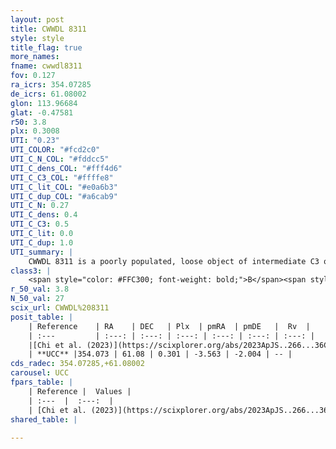 ```yaml
---
layout: post
title: CWWDL 8311
style: style
title_flag: true
more_names: 
fname: cwwdl8311
fov: 0.127
ra_icrs: 354.07285
de_icrs: 61.08002
glon: 113.96684
glat: -0.47581
r50: 3.8
plx: 0.3008
UTI: "0.23"
UTI_COLOR: "#fcd2c0"
UTI_C_N_COL: "#fddcc5"
UTI_C_dens_COL: "#fff4d6"
UTI_C_C3_COL: "#ffffe8"
UTI_C_lit_COL: "#e0a6b3"
UTI_C_dup_COL: "#a6cab9"
UTI_C_N: 0.27
UTI_C_dens: 0.4
UTI_C_C3: 0.5
UTI_C_lit: 0.0
UTI_C_dup: 1.0
UTI_summary: |
    CWWDL 8311 is a poorly populated, loose object of intermediate C3 quality. It was recently reported in the literature.
class3: |
    <span style="color: #FFC300; font-weight: bold;">B</span><span style="color: #FFC300; font-weight: bold;">B</span>
r_50_val: 3.8
N_50_val: 27
scix_url: CWWDL%208311
posit_table: |
    | Reference    | RA    | DEC   | Plx  | pmRA  | pmDE   |  Rv  |
    | :---         | :---: | :---: | :---: | :---: | :---: | :---: |
    |[Chi et al. (2023)](https://scixplorer.org/abs/2023ApJS..266...36C) | 354.071 | 61.073 | 0.292 | -3.559 | -2.019 | -- |
    | **UCC** |354.073 | 61.08 | 0.301 | -3.563 | -2.004 | -- | 
cds_radec: 354.07285,+61.08002
carousel: UCC
fpars_table: |
    | Reference |  Values |
    | :---  |  :---:  |
    | [Chi et al. (2023)](https://scixplorer.org/abs/2023ApJS..266...36C) | `logAge=5.3, Z=0.35` |
shared_table: |
    
---
```

